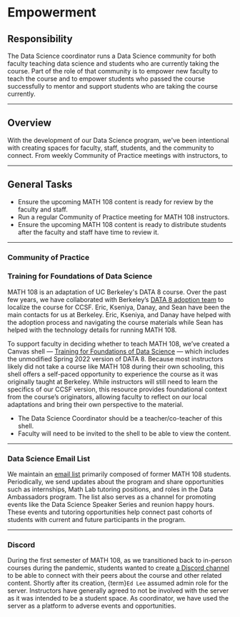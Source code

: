 # Empowerment

## Responsibility
The Data Science coordinator runs a Data Science community for both faculty teaching data science and students who are currently taking the course. Part of the role of that community is to empower new faculty to teach the course and to empower students who passed the course successfully to mentor and support students who are taking the course currently.

--- 

## Overview

With the development of our Data Science program, we've been intentional with creating spaces for faculty, staff, students, and the community to connect. From weekly Community of Practice meetings with instructors, to 

---

## General Tasks

- Ensure the upcoming MATH 108 content is ready for review by the faculty and staff.
- Run a regular Community of Practice meeting for MATH 108 instructors.
- Ensure the upcoming MATH 108 content is ready to distribute students after the faculty and staff have time to review it.

---

### Community of Practice

### Training for Foundations of Data Science
MATH 108 is an adaptation of UC Berkeley's DATA 8 course. Over the past few years, we have collaborated with Berkeley’s [DATA 8 adoption team](https://cdss.berkeley.edu/dsus/educationalpartners/data8-adoption) to localize the course for CCSF. Eric, Kseniya, Danay, and Sean have been the main contacts for us at Berkeley. Eric, Kseniya, and Danay have helped with the adoption process and navigating the course materials while Sean has helped with the technology details for running MATH 108. 

To support faculty in deciding whether to teach MATH 108, we’ve created a Canvas shell — [Training for Foundations of Data Science](https://ccsf.instructure.com/courses/61235) — which includes the unmodified Spring 2022 version of DATA 8. Because most instructors likely did not take a course like MATH 108 during their own schooling, this shell offers a self-paced opportunity to experience the course as it was originally taught at Berkeley. While instructors will still need to learn the specifics of our CCSF version, this resource provides foundational context from the course’s originators, allowing faculty to reflect on our local adaptations and bring their own perspective to the material. 

- The Data Science Coordinator should be a teacher/co-teacher of this shell.
- Faculty will need to be invited to the shell to be able to view the content.

--- 

### Data Science Email List

We maintain an [email list](https://docs.google.com/spreadsheets/d/1INefC-b8JFEPZo6eZBBhRUOU0Ac64NTq2CrnqJjMz34/edit?usp=sharing) primarily composed of former MATH 108 students. Periodically, we send updates about the program and share opportunities such as internships, Math Lab tutoring positions, and roles in the Data Ambassadors program. The list also serves as a channel for promoting events like the Data Science Speaker Series and reunion happy hours. These events and tutoring opportunities help connect past cohorts of students with current and future participants in the program.

--- 

### Discord

During the first semester of MATH 108, as we transitioned back to in-person courses during the pandemic, students wanted to create [a Discord channel](https://discord.gg/m8aqXEc7SE) to be able to connect with their peers about the course and other related content. Shortly after its creation, {term}`Ed Lee` assumed admin role for the server. Instructors have generally agreed to not be involved with the server as it was intended to be a student space. As coordinator, we have used the server as a platform to adverse events and opportunities.
